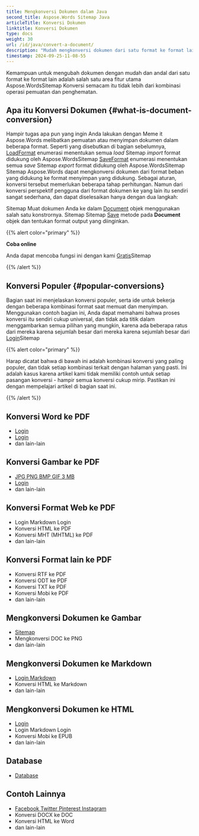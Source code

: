 ```yaml
---
title: Mengkonversi Dokumen dalam Java
second_title: Aspose.Words Sitemap Java
articleTitle: Konversi Dokumen
linktitle: Konversi Dokumen
type: docs
weight: 30
url: /id/java/convert-a-document/
description: "Mudah mengkonversi dokumen dari satu format ke format lain. Anda dapat bekerja dengan semua format yang paling populer seperti Microsoft Word format seperti format DOCX atau DOC, OpenDocument seperti ODT atau OTT, format web seperti HTML atau XHTML, format teks seperti MarkDown atau TXT, dan lain-lain menggunakan JavaSitemap"
timestamp: 2024-09-25-11-08-55
---
```


Kemampuan untuk mengubah dokumen dengan mudah dan andal dari satu format ke format lain adalah salah satu area fitur utama Aspose.WordsSitemap Konversi semacam itu tidak lebih dari kombinasi operasi pemuatan dan penghematan.

## Apa itu Konversi Dokumen {#what-is-document-conversion}

Hampir tugas apa pun yang ingin Anda lakukan dengan Meme it Aspose.Words melibatkan pemuatan atau menyimpan dokumen dalam beberapa format. Seperti yang disebutkan di bagian sebelumnya, [LoadFormat](https://reference.aspose.com/words/java/com.aspose.words/loadformat/) enumerasi menentukan semua *load* Sitemap *import* format didukung oleh Aspose.WordsSitemap [SaveFormat](https://reference.aspose.com/words/java/com.aspose.words/saveformat/) enumerasi menentukan semua *save* Sitemap *export* format didukung oleh Aspose.WordsSitemap Sitemap Aspose.Words dapat mengkonversi dokumen dari format beban yang didukung ke format menyimpan yang didukung. Sebagai aturan, konversi tersebut memerlukan beberapa tahap perhitungan. Namun dari konversi perspektif pengguna dari format dokumen ke yang lain itu sendiri sangat sederhana, dan dapat diselesaikan hanya dengan dua langkah:

Sitemap Muat dokumen Anda ke dalam [Document](https://reference.aspose.com/words/java/com.aspose.words/document/) objek menggunakan salah satu konstrornya.
Sitemap Sitemap [Save](https://reference.aspose.com/words/java/com.aspose.words/document/#save-java.lang.String-int) metode pada **Document** objek dan tentukan format output yang diinginkan.

{{% alert color="primary" %}}

**Coba online**

Anda dapat mencoba fungsi ini dengan kami [Gratis](https://products.aspose.app/words/conversion)Sitemap

{{% /alert %}}

## Konversi Populer {#popular-conversions}

Bagian saat ini menjelaskan konversi populer, serta ide untuk bekerja dengan beberapa kombinasi format saat memuat dan menyimpan. Menggunakan contoh bagian ini, Anda dapat memahami bahwa proses konversi itu sendiri cukup universal, dan tidak ada titik dalam menggambarkan semua pilihan yang mungkin, karena ada beberapa ratus dari mereka karena sejumlah besar dari mereka karena sejumlah besar dari [Login](/words/id/java/supported-document-formats/)Sitemap

{{% alert color="primary" %}}

Harap dicatat bahwa di bawah ini adalah kombinasi konversi yang paling populer, dan tidak setiap kombinasi terkait dengan halaman yang pasti. Ini adalah kasus karena artikel kami tidak memiliki contoh untuk setiap pasangan konversi - hampir semua konversi cukup mirip. Pastikan ini dengan mempelajari artikel di bagian saat ini.

{{% /alert %}}

<div class="row">
	<div class="col-md-6">
		<h2>Konversi Word ke PDF</h2>
			<ul>
				<li><a href="/words/java/convert-a-document-to-pdf/#converting-doc-or-docx-to-pdf">Login</a></li>
				<li><a href="/words/java/convert-a-document-to-pdf/#converting-doc-or-docx-to-pdf">Login</a></li>
				<li>dan lain-lain</li>
			</ul>
		<h2>Konversi Gambar ke PDF</h2>
			<ul>
				<li><a href="/words/java/convert-a-document-to-pdf/#convert-an-image-to-pdf">JPG PNG BMP GIF 3 MB</a></li>
				<li><a href="/words/java/convert-a-document-to-pdf/#convert-an-image-to-pdf">Login</a></li>
				<li>dan lain-lain</li>
			</ul>
		<h2>Konversi Format Web ke PDF</h2>
			<ul>
				<li>Login Markdown Login</li>
				<li>Konversi HTML ke PDF</li>
				<li>Konversi MHT (MHTML) ke PDF</li>
				<li>dan lain-lain</li>
			</ul>
		<h2>Konversi Format lain ke PDF</h2>
			<ul>
				<li>Konversi RTF ke PDF</li>
				<li>Konversi ODT ke PDF</li>
				<li>Konversi TXT ke PDF</li>
				<li>Konversi Mobi ke PDF</li>
				<li>dan lain-lain</li>
			</ul>
	</div>
	<div class="col-md-6">
		<h2>Mengkonversi Dokumen ke Gambar</h2>
			<ul>
				<li><a href="/words/id/java/convert-a-document-to-an-image/">Sitemap</a></li>
				<li>Mengkonversi DOC ke PNG</li>
				<li>dan lain-lain</li>
			</ul>
		<h2>Mengkonversi Dokumen ke Markdown</h2>
			<ul>
				<li><a href="/words/id/java/convert-a-document-to-markdown/">Login Markdown</a></li>
				<li>Konversi HTML ke Markdown</li>
				<li>dan lain-lain</li>
			</ul>
		<h2>Mengkonversi Dokumen ke HTML</h2>
			<ul>
				<li><a href="/words/java/convert-a-document-to-html-mhtml-or-epub/#convert-a-document">Login</a></li>
				<li>Login Markdown Login</li>
				<li>Konversi Mobi ke EPUB</li>
				<li>dan lain-lain</li>
			</ul>
		<h2>Database</h2>
			<ul>
				<li><a href="/words/id/java/serialize-and-work-with-a-document-in-a-database/">Database</a></li>
			</ul>
		<h2>Contoh Lainnya</h2>
			<ul>
				<li><a href="/words/id/java/convert-a-document-to-mhtml-and-send-it-by-email/">Facebook Twitter Pinterest Instagram</a></li>
				<li>Konversi DOCX ke DOC</li>
				<li>Konversi HTML ke Word</li>
				<li>dan lain-lain</li>
			</ul>
	</div>
</div>
